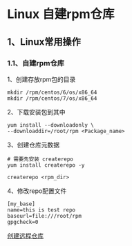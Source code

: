 # Linux 自建rpm仓库

## 1、Linux常用操作

### 1.1、自建rpm仓库

1、创建存放rpm包的目录

```text
mkdir /rpm/centos/6/os/x86_64
mkdir /rpm/centos/7/os/x86_64
```

2、下载安装包到其中

```text
yum install --downloadonly \
--downloaddir=/root/rpm <Package_name>
```

3、创建仓库元数据

```text
# 需要先安装 createrepo
yum install createrepo -y

createrepo <rpm_dir>
```

4、修改repo配置文件

```text
[my_base]
name=this is test repo
baseurl=file:///root/rpm
gpgcheck=0
```

[创建远程仓库](https://www.cnblogs.com/qiuhom-1874/p/11487456.html)



